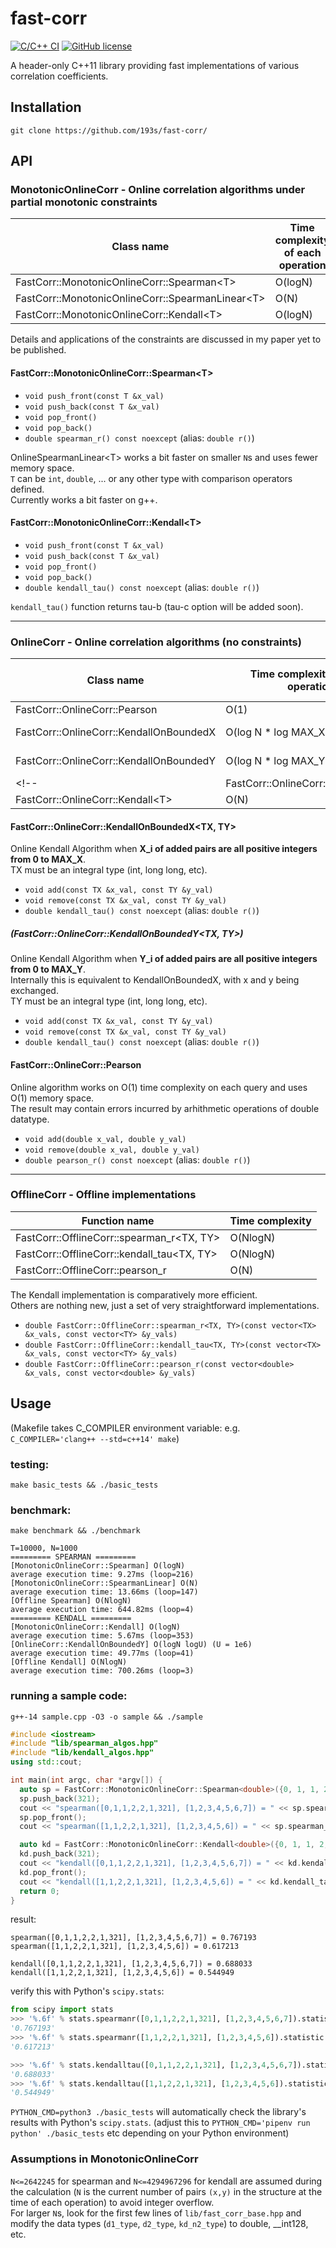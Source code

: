 # fast-corr
[![C/C++ CI](https://github.com/193s/fast-corr/actions/workflows/c-cpp.yml/badge.svg)](https://github.com/193s/fast-corr/actions/workflows/c-cpp.yml)
[![GitHub license](https://img.shields.io/badge/license-MIT-blue.svg)](https://raw.githubusercontent.com/martinus/unordered_dense/main/LICENSE)  

A header-only C++11 library providing fast implementations of various correlation coefficients.

## Installation
`git clone https://github.com/193s/fast-corr/`

## API
### MonotonicOnlineCorr - Online correlation algorithms under partial monotonic constraints
| Class name | Time complexity of each operation |
| ---- | ---- |
| FastCorr::MonotonicOnlineCorr::Spearman\<T\>       | O(logN) |
| FastCorr::MonotonicOnlineCorr::SpearmanLinear\<T\> | O(N)    |
| FastCorr::MonotonicOnlineCorr::Kendall\<T\>        | O(logN) |

Details and applications of the constraints are discussed in my paper yet to be published.
#### FastCorr::MonotonicOnlineCorr::Spearman\<T\>
- `void push_front(const T &x_val)`
- `void push_back(const T &x_val)`
- `void pop_front()`
- `void pop_back()`
- `double spearman_r() const noexcept` (alias: `double r()`)

OnlineSpearmanLinear\<T\> works a bit faster on smaller `N`s and uses fewer memory space.  
`T` can be `int`, `double`, ... or any other type with comparison operators defined.  
Currently works a bit faster on g++.  

#### FastCorr::MonotonicOnlineCorr::Kendall\<T\>
- `void push_front(const T &x_val)`
- `void push_back(const T &x_val)`
- `void pop_front()`
- `void pop_back()`
- `double kendall_tau() const noexcept` (alias: `double r()`)  

`kendall_tau()` function returns tau-b (tau-c option will be added soon).

----------------

### OnlineCorr - Online correlation algorithms (no constraints)
| Class name | Time complexity of each operation | Overall memory use |
| ---- | ---- | ---- |
| FastCorr::OnlineCorr::Pearson | O(1) | O(1) |
| FastCorr::OnlineCorr::KendallOnBoundedX | O(log N \* log MAX\_X) | O(Nlog MAX\_X) |
| FastCorr::OnlineCorr::KendallOnBoundedY | O(log N \* log MAX\_Y) | O(Nlog MAX\_Y) |
<!--| FastCorr::OnlineCorr::Spearman\<T\> | O(logN) |
| FastCorr::OnlineCorr::Kendall\<T\> | O(N) |-->

#### FastCorr::OnlineCorr::KendallOnBoundedX\<TX, TY\>
Online Kendall Algorithm when **X\_i of added pairs are all positive integers from 0 to MAX\_X**.  
TX must be an integral type (int, long long, etc).  
  - `void add(const TX &x_val, const TY &y_val)`
  - `void remove(const TX &x_val, const TY &y_val)`
  - `double kendall_tau() const noexcept` (alias: `double r()`)

##### (FastCorr::OnlineCorr::KendallOnBoundedY\<TX, TY\>)
Online Kendall Algorithm when **Y\_i of added pairs are all positive integers from 0 to MAX\_Y**.  
Internally this is equivalent to KendallOnBoundedX, with x and y being exchanged.  
TY must be an integral type (int, long long, etc).  
  - `void add(const TX &x_val, const TY &y_val)`
  - `void remove(const TX &x_val, const TY &y_val)`
  - `double kendall_tau() const noexcept` (alias: `double r()`)

#### FastCorr::OnlineCorr::Pearson
Online algorithm works on O(1) time complexity on each query and uses O(1) memory space.  
The result may contain errors incurred by arhithmetic operations of double datatype.  
  - `void add(double x_val, double y_val)`
  - `void remove(double x_val, double y_val)`
  - `double pearson_r() const noexcept` (alias: `double r()`)

----------------

### OfflineCorr - Offline implementations
| Function name | Time complexity |
| ---- | ---- |
| FastCorr::OfflineCorr::spearman\_r\<TX, TY\>  | O(NlogN) |
| FastCorr::OfflineCorr::kendall\_tau\<TX, TY\> | O(NlogN) |
| FastCorr::OfflineCorr::pearson\_r        | O(N)     |

The Kendall implementation is comparatively more efficient.  
Others are nothing new, just a set of very straightforward implementations.  
- `double FastCorr::OfflineCorr::spearman_r<TX, TY>(const vector<TX> &x_vals, const vector<TY> &y_vals)`
- `double FastCorr::OfflineCorr::kendall_tau<TX, TY>(const vector<TX> &x_vals, const vector<TY> &y_vals)`
- `double FastCorr::OfflineCorr::pearson_r(const vector<double> &x_vals, const vector<double> &y_vals)`


## Usage
(Makefile takes C\_COMPILER environment variable: e.g. `C_COMPILER='clang++ --std=c++14' make`)

### testing:
`make basic_tests && ./basic_tests`  

### benchmark:
`make benchmark && ./benchmark`  

```
T=10000, N=1000
========= SPEARMAN =========
[MonotonicOnlineCorr::Spearman] O(logN)
average execution time: 9.27ms (loop=216)
[MonotonicOnlineCorr::SpearmanLinear] O(N)
average execution time: 13.66ms (loop=147)
[Offline Spearman] O(NlogN)
average execution time: 644.82ms (loop=4)
========= KENDALL =========
[MonotonicOnlineCorr::Kendall] O(logN)
average execution time: 5.67ms (loop=353)
[OnlineCorr::KendallOnBoundedY] O(logN logU) (U = 1e6)
average execution time: 49.77ms (loop=41)
[Offline Kendall] O(NlogN)
average execution time: 700.26ms (loop=3)
```

### running a sample code:
`g++-14 sample.cpp -O3 -o sample && ./sample`  
```c++
#include <iostream>
#include "lib/spearman_algos.hpp"
#include "lib/kendall_algos.hpp"
using std::cout;

int main(int argc, char *argv[]) {
  auto sp = FastCorr::MonotonicOnlineCorr::Spearman<double>({0, 1, 1, 2, 2, 1});
  sp.push_back(321);
  cout << "spearman([0,1,1,2,2,1,321], [1,2,3,4,5,6,7]) = " << sp.spearman_r() << "\n";
  sp.pop_front();
  cout << "spearman([1,1,2,2,1,321], [1,2,3,4,5,6]) = " << sp.spearman_r() << "\n";

  auto kd = FastCorr::MonotonicOnlineCorr::Kendall<double>({0, 1, 1, 2, 2, 1});
  kd.push_back(321);
  cout << "kendall([0,1,1,2,2,1,321], [1,2,3,4,5,6,7]) = " << kd.kendall_tau() << "\n";
  kd.pop_front();
  cout << "kendall([1,1,2,2,1,321], [1,2,3,4,5,6]) = " << kd.kendall_tau() << "\n";
  return 0;
}
```

result:
```
spearman([0,1,1,2,2,1,321], [1,2,3,4,5,6,7]) = 0.767193
spearman([1,1,2,2,1,321], [1,2,3,4,5,6]) = 0.617213

kendall([0,1,1,2,2,1,321], [1,2,3,4,5,6,7]) = 0.688033
kendall([1,1,2,2,1,321], [1,2,3,4,5,6]) = 0.544949
```

verify this with Python's `scipy.stats`:
```python
from scipy import stats
>>> '%.6f' % stats.spearmanr([0,1,1,2,2,1,321], [1,2,3,4,5,6,7]).statistic
'0.767193'
>>> '%.6f' % stats.spearmanr([1,1,2,2,1,321], [1,2,3,4,5,6]).statistic
'0.617213'

>>> '%.6f' % stats.kendalltau([0,1,1,2,2,1,321], [1,2,3,4,5,6,7]).statistic
'0.688033'
>>> '%.6f' % stats.kendalltau([1,1,2,2,1,321], [1,2,3,4,5,6]).statistic
'0.544949'
```

`PYTHON_CMD=python3 ./basic_tests` will automatically check the library's results with Python's `scipy.stats`. (adjust this to `PYTHON_CMD='pipenv run python' ./basic_tests` etc depending on your Python environment)

### Assumptions in MonotonicOnlineCorr
`N<=2642245` for spearman and `N<=4294967296` for kendall are assumed during the calculation (`N` is the current number of pairs `(x,y)` in the structure at the time of each operation) to avoid integer overflow.  
For larger `N`s, look for the first few lines of `lib/fast_corr_base.hpp` and modify the data types (`d1_type`, `d2_type`, `kd_n2_type`) to double, \_\_int128, etc.  

